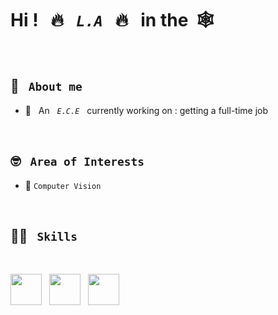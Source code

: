 # Hi ! &nbsp; 🔥 &nbsp; *`L.A`* &nbsp; 🔥 &nbsp; in the &nbsp;🕸️

&nbsp;

## 🔭 &nbsp; `About me`

- 🔭 &nbsp; An &nbsp; *`E.C.E`* &nbsp; currently working on : getting a full-time job

&nbsp;

## 🤓 &nbsp; `Area of Interests`

- 🏴 `Computer Vision`

<!-- &nbsp;

## 🕯️  &nbsp; Education

- ⛓️  &nbsp; `OpenCV` : Computer Vision : { In Progress } -->

&nbsp;

## 👨‍💻  &nbsp; `Skills`

&nbsp;
<!-- skills -->
<img height="50" width="50" src="https://avatars.githubusercontent.com/u/4673648?s=200&v=4" /> &nbsp; <!-- Arch -->
<img height="50" width="50" src="https://www.nicepng.com/png/full/308-3084680_rust-programming-language-rust-programming-language-logo.png" />  <!-- Rust -->&nbsp;
<img height="50" width="50" src="https://avatars.githubusercontent.com/u/21003710?s=200&v=4" /> &nbsp; <!-- PyTorch -->

<!-- <img height="50" width="50" src="https://cdn-icons-png.flaticon.com/512/5968/5968286.png" />&nbsp; Python -->
<!-- <img height="50" width="50" src="https://avatars.githubusercontent.com/u/63681715?s=200&v=4" /> &nbsp; -->
<!-- <img height="50" width="50" src="https://raw.githubusercontent.com/github/explore/f3e22f0dca2be955676bc70d6214b95b13354ee8/topics/c/c.png" /> &nbsp; -->
<!-- <img height="50" width="50" src="https://raw.githubusercontent.com/github/explore/180320cffc25f4ed1bbdfd33d4db3a66eeeeb358/topics/html/html.png" /> &nbsp; -->
<!-- <img height="50" width="50" src="https://raw.githubusercontent.com/github/explore/180320cffc25f4ed1bbdfd33d4db3a66eeeeb358/topics/html/html.png" /> &nbsp; -->
<!-- <img height="50" width="50" src="https://raw.githubusercontent.com/github/explore/180320cffc25f4ed1bbdfd33d4db3a66eeeeb358/topics/css/css.png" /> &nbsp; -->
<!-- <img height="50" width="50" src="https://raw.githubusercontent.com/github/explore/180320cffc25f4ed1bbdfd33d4db3a66eeeeb358/topics/javascript/javascript.png" /> -->
<!-- github stats -->
<!-- ![gitStats](https://github-readme-stats.vercel.app/api?username=laouinia&theme=monokai&show_icons=true&hide_border=true&count_private=true&hide=prs,contribs) -->
